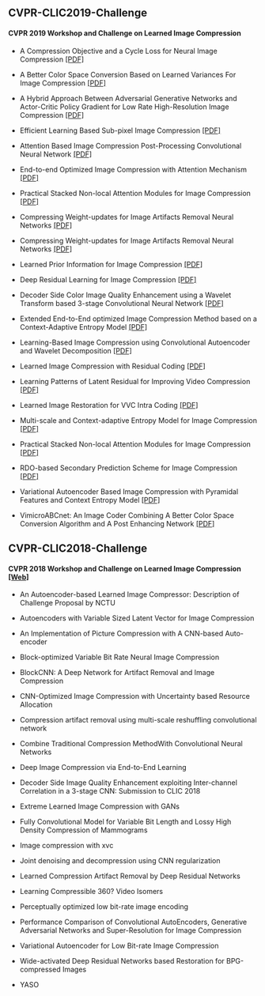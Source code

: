 ## CVPR-CLIC2019-Challenge

#### CVPR 2019 Workshop and Challenge on Learned Image Compression

* A Compression Objective and a Cycle Loss for Neural Image Compression [[PDF]](https://github.com/mdcnn/Image-and-Video-Compression-Resource/tree/master/PDF)
 
* A Better Color Space Conversion Based on Learned Variances For Image Compression [[PDF]](https://github.com/mdcnn/Image-and-Video-Compression-Resource/tree/master/PDF)
  
* A Hybrid Approach Between Adversarial Generative Networks and Actor-Critic Policy Gradient for Low Rate High-Resolution Image Compression [[PDF]](https://github.com/mdcnn/Image-and-Video-Compression-Resource/tree/master/PDF)

* Efficient Learning Based Sub-pixel Image Compression [[PDF]](https://github.com/mdcnn/Image-and-Video-Compression-Resource/tree/master/PDF)
 
* Attention Based Image Compression Post-Processing Convolutional Neural Network [[PDF]](https://github.com/mdcnn/Image-and-Video-Compression-Resource/tree/master/PDF)

* End-to-end Optimized Image Compression with Attention Mechanism [[PDF]](https://github.com/mdcnn/Image-and-Video-Compression-Resource/tree/master/PDF)

* Practical Stacked Non-local Attention Modules for Image Compression [[PDF]](https://github.com/mdcnn/Image-and-Video-Compression-Resource/tree/master/PDF)
 
* Compressing Weight-updates for Image Artifacts Removal Neural Networks [[PDF]](https://github.com/mdcnn/Image-and-Video-Compression-Resource/tree/master/PDF)
 
* Compressing Weight-updates for Image Artifacts Removal Neural Networks [[PDF]](https://github.com/mdcnn/Image-and-Video-Compression-Resource/tree/master/PDF)
  
* Learned Prior Information for Image Compression [[PDF]](https://github.com/mdcnn/Image-and-Video-Compression-Resource/tree/master/PDF)
 
* Deep Residual Learning for Image Compression [[PDF]](https://github.com/mdcnn/Image-and-Video-Compression-Resource/tree/master/PDF)
 
* Decoder Side Color Image Quality Enhancement using a Wavelet Transform based 3-stage Convolutional Neural Network [[PDF]](https://github.com/mdcnn/Image-and-Video-Compression-Resource/tree/master/PDF)
 
* Extended End-to-End optimized Image Compression Method based on a Context-Adaptive Entropy Model [[PDF]](https://github.com/mdcnn/Image-and-Video-Compression-Resource/tree/master/PDF)
 
* Learning-Based Image Compression using Convolutional Autoencoder and Wavelet Decomposition [[PDF]](https://github.com/mdcnn/Image-and-Video-Compression-Resource/tree/master/PDF)
 
* Learned Image Compression with Residual Coding [[PDF]](https://github.com/mdcnn/Image-and-Video-Compression-Resource/tree/master/PDF)
 
* Learning Patterns of Latent Residual for Improving Video Compression [[PDF]](https://github.com/mdcnn/Image-and-Video-Compression-Resource/tree/master/PDF)
 
* Learned Image Restoration for VVC Intra Coding [[PDF]](https://github.com/mdcnn/Image-and-Video-Compression-Resource/tree/master/PDF)
  
* Multi-scale and Context-adaptive Entropy Model for Image Compression [[PDF]](https://github.com/mdcnn/Image-and-Video-Compression-Resource/tree/master/PDF)

* Practical Stacked Non-local Attention Modules for Image Compression [[PDF]](https://github.com/mdcnn/Image-and-Video-Compression-Resource/tree/master/PDF)
 
* RDO-based Secondary Prediction Scheme for Image Compression [[PDF]](https://github.com/mdcnn/Image-and-Video-Compression-Resource/tree/master/PDF)

* Variational Autoencoder Based Image Compression with Pyramidal Features and Context Entropy Model [[PDF]](https://github.com/mdcnn/Image-and-Video-Compression-Resource/tree/master/PDF)
 
* VimicroABCnet: An Image Coder Combining A Better Color Space Conversion Algorithm and A Post Enhancing Network [[PDF]](https://github.com/mdcnn/Image-and-Video-Compression-Resource/tree/master/PDF)
 
## CVPR-CLIC2018-Challenge

#### CVPR 2018 Workshop and Challenge on Learned Image Compression [[Web]](http://openaccess.thecvf.com/content_cvpr_2018_workshops/w50/html/)

 * An Autoencoder-based Learned Image Compressor: Description of Challenge Proposal by NCTU

 * Autoencoders with Variable Sized Latent Vector for Image Compression
	
 * An Implementation of Picture Compression with A CNN-based Auto-encoder
	
 * Block-optimized Variable Bit Rate Neural Image Compression
	
 * BlockCNN: A Deep Network for Artifact Removal and Image Compression
	
 * CNN-Optimized Image Compression with Uncertainty based Resource Allocation
	
 * Compression artifact removal using multi-scale reshuffling convolutional network
	
 * Combine Traditional Compression MethodWith Convolutional Neural Networks
	
 * Deep Image Compression via End-to-End Learning

 * Decoder Side Image Quality Enhancement exploiting Inter-channel Correlation in a 3-stage CNN: Submission to CLIC 2018
	
 * Extreme Learned Image Compression with GANs
	
 * Fully Convolutional Model for Variable Bit Length and Lossy High Density Compression of Mammograms
	
 * Image compression with xvc
	
 * Joint denoising and decompression using CNN regularization
	
 * Learned Compression Artifact Removal by Deep Residual Networks
			
 * Learning Compressible 360? Video Isomers
			
 * Perceptually optimized low bit-rate image encoding

 * Performance Comparison of Convolutional AutoEncoders, Generative Adversarial Networks and Super-Resolution for Image Compression

 * Variational Autoencoder for Low Bit-rate Image Compression
 
 * Wide-activated Deep Residual Networks based Restoration for BPG-compressed Images
  
 * YASO

